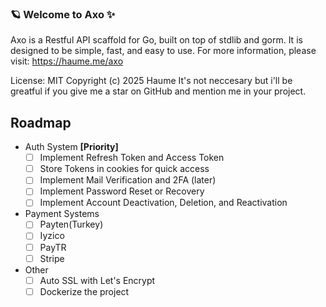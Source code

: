 ### 🪐 Welcome to Axo ✨

Axo is a Restful API scaffold for Go, built on top of stdlib and gorm.
It is designed to be simple, fast, and easy to use.
For more information, please visit: https://haume.me/axo

License: MIT
Copyright (c) 2025 Haume
It's not neccesary but i'll be greatful if you give me a star on GitHub and mention me in your project.


## Roadmap
- Auth System **[Priority]**
    - [ ] Implement Refresh Token and Access Token
    - [ ] Store Tokens in cookies for quick access
    - [ ] Implement Mail Verification and 2FA (later)
    - [ ] Implement Password Reset or Recovery
    - [ ] Implement Account Deactivation, Deletion, and Reactivation
- Payment Systems
    - [ ] Payten(Turkey)
    - [ ] Iyzico
    - [ ] PayTR
    - [ ] Stripe
- Other
    - [ ] Auto SSL with Let's Encrypt
    - [ ] Dockerize the project
